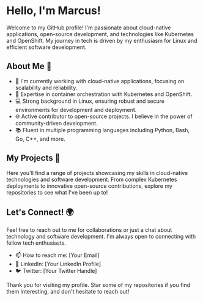 # Hello, I'm Marcus!

Welcome to my GitHub profile! I'm passionate about cloud-native applications, open-source development, and technologies like Kubernetes and OpenShift. My journey in tech is driven by my enthusiasm for Linux and efficient software development.

## About Me 🚀

- 🌱 I'm currently working with cloud-native applications, focusing on scalability and reliability.
- 🤖 Expertise in container orchestration with Kubernetes and OpenShift.
- 💻 Strong background in Linux, ensuring robust and secure environments for development and deployment.
- 🌐 Active contributor to open-source projects. I believe in the power of community-driven development.
- 📚 Fluent in multiple programming languages including Python, Bash, Go, C++, and more.

## My Projects 📁

Here you'll find a range of projects showcasing my skills in cloud-native technologies and software development. From complex Kubernetes deployments to innovative open-source contributions, explore my repositories to see what I've been up to!

## Let's Connect! 🌍

Feel free to reach out to me for collaborations or just a chat about technology and software development. I'm always open to connecting with fellow tech enthusiasts.

- 📫 How to reach me: [Your Email]
- 📱 LinkedIn: [Your LinkedIn Profile]
- 🐦 Twitter: [Your Twitter Handle]

Thank you for visiting my profile. Star some of my repositories if you find them interesting, and don't hesitate to reach out!


<!--
**marcusnh/marcusnh** is a ✨ _special_ ✨ repository because its `README.md` (this file) appears on your GitHub profile.

Here are some ideas to get you started:

- 🔭 I’m currently working on ...
- 🌱 I’m currently learning ...
- 👯 I’m looking to collaborate on ...
- 🤔 I’m looking for help with ...
- 💬 Ask me about ...
- 📫 How to reach me: ...
- 😄 Pronouns: ...
- ⚡ Fun fact: ...
-->
